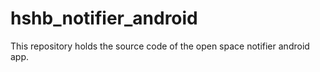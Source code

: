 hshb_notifier_android
=====================

This repository holds the source code of the open space notifier android app.